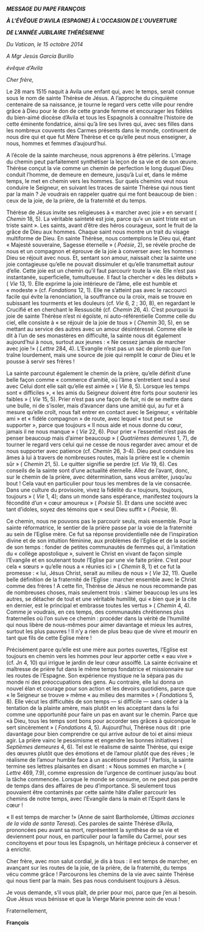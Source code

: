 ***MESSAGE DU PAPE FRANÇOIS***

***À L'ÉVÊQUE D'AVILA (ESPAGNE) À L'OCCASION DE L'OUVERTURE***

***DE L'ANNÉE JUBILAIRE THÉRÉSIENNE***

*Du Vatican, le 15 octobre 2014*

*A Mgr Jesús García Burillo*

*évêque d’Avila*

*Cher frère,*

Le 28 mars 1515 naquit à Avila une enfant qui, avec le temps, serait connue sous le nom de sainte Thérèse de Jésus. A l’approche du cinquième centenaire de sa naissance, je tourne le regard vers cette ville pour rendre grâce à Dieu pour le don de cette grande femme et encourager les fidèles du bien-aimé diocèse d’Avila et tous les Espagnols à connaître l’histoire de cette éminente fondatrice, ainsi qu’à lire ses livres qui, avec ses filles dans les nombreux couvents des Carmes présents dans le monde, continuent de nous dire qui et que fut Mère Thérèse et ce qu’elle peut nous enseigner, à nous, hommes et femmes d’aujourd’hui.

A l’école de la sainte marcheuse, nous apprenons à être pèlerins. L’image du chemin peut parfaitement synthétiser la leçon de sa vie et de son œuvre. Thérèse conçut la vie comme un chemin de perfection le long duquel Dieu conduit l’homme, de demeure en demeure, jusqu’à Lui et, dans le même temps, le met en chemin vers les hommes. Sur quels chemins veut nous conduire le Seigneur, en suivant les traces de sainte Thérèse qui nous tient par la main ? Je voudrais en rappeler quatre qui me font beaucoup de bien : ceux de la joie, de la prière, de la fraternité et du temps.

Thérèse de Jésus invite ses religieuses à « marcher avec joie » en servant ( *Chemin* 18, 5). La véritable sainteté est joie, parce qu’« un saint triste est un triste saint ». Les saints, avant d’être des héros courageux, sont le fruit de la grâce de Dieu aux hommes. Chaque saint nous montre un trait du visage multiforme de Dieu. En sainte Thérèse, nous contemplons le Dieu qui, étant « Majesté souveraine, Sagesse éternelle » ( *Poésie*, 2), se révèle proche de nous et un compagnon et éprouve de la joie à converser avec les hommes : Dieu se réjouit avec nous. Et, sentant son amour, naissait chez la sainte une joie contagieuse qu’elle ne pouvait dissimuler et qu’elle transmettait autour d’elle. Cette joie est un chemin qu’il faut parcourir toute la vie. Elle n’est pas instantanée, superficielle, tumultueuse. Il faut la chercher « dès les débuts » ( *Vie* 13, 1). Elle exprime la joie intérieure de l’âme, elle est humble et « modeste » (cf. *Fondations* 12, 1). Elle ne s’atteint pas avec le raccourci facile qui évite la renonciation, la souffrance ou la croix, mais se trouve en subissant les tourments et les douleurs (cf. *Vie* 6, 2 ; 30, 8), en regardant le Crucifié et en cherchant le Ressuscité (cf. *Chemin* 26, 4). C’est pourquoi la joie de sainte Thérèse n’est ni égoïste, ni auto-référentielle Comme celle du ciel, elle consiste à « se réjouir de la joie de tous » ( *Chemin* 30, 5), en se mettant au service des autres avec un amour désintéressé. Comme elle le dit à l’un de ses monastères en difficulté, la sainte nous dit également aujourd’hui à nous, surtout aux jeunes : « Ne cessez jamais de marcher avec joie !» ( *Lettre* 284, 4). L’Evangile n’est pas un sac de plomb que l’on traîne lourdement, mais une source de joie qui remplit le cœur de Dieu et le pousse à servir ses frères !

La sainte parcourut également le chemin de la prière, qu’elle définit d’une belle façon comme « commerce d’amitié, où l’âme s’entretient seul à seul avec Celui dont elle sait qu’elle est aimée » ( *Vie* 8, 5). Lorsque les temps sont « difficiles », « les amis du Seigneur doivent être forts pour soutenir les faibles » ( *Vie* 15, 5). Prier n’est pas une façon de fuir, ni de se mettre dans une bulle, ni de s’isoler, mais d’avancer dans une amitié qui, au fur et à mesure qu’elle croît, nous fait entrer en contact avec le Seigneur, « véritable ami » et « fidèle compagnon » de route, avec lequel « tout peut se supporter », parce que toujours « Il nous aide et nous donne du cœur, jamais il ne nous manque » ( *Vie* 22, 6). Pour prier « l’essentiel n’est pas de penser beaucoup mais d’aimer beaucoup » ( *Quatrièmes demeures* 1, 7), de tourner le regard vers celui qui ne cesse de nous regarder avec amour et de nous supporter avec patience (cf. *Chemin* 26, 3-4). Dieu peut conduire les âmes à lui à travers de nombreuses routes, mais la prière est le « chemin sûr » ( *Chemin* 21, 5). Le quitter signifie se perdre (cf. *Vie* 19, 6). Ces conseils de la sainte sont d’une actualité éternelle. Allez de l’avant, donc, sur le chemin de la prière, avec détermination, sans vous arrêter, jusqu’au bout ! Cela vaut en particulier pour tous les membres de la vie consacrée. Dans une culture du provisoire, vivez la fidélité du « toujours, toujours, toujours » ( *Vie* 1, 4); dans un monde sans espérance, manifestez toujours la fécondité d’un « cœur amoureux » ( *Poésie* 5). Et dans une société avec tant d’idoles, soyez des témoins que « seul Dieu suffit » ( *Poésie,* 9).

Ce chemin, nous ne pouvons pas le parcourir seuls, mais ensemble. Pour la sainte réformatrice, le sentier de la prière passe par la voie de la fraternité au sein de l’Eglise mère. Ce fut sa réponse providentielle née de l’inspiration divine et de son intuition féminine, aux problèmes de l’Eglise et de la société de son temps : fonder de petites communautés de femmes qui, à l’imitation du « collège apostolique », suivent le Christ en vivant de façon simple l’Evangile et en soutenant toute l’Eglise par une vie faite prière. C’est pour cela « sœurs » qu’elle nous a « réunies ici » ( *Chemin* 8, 1) et ce fut la promesse : « lui, Jésus Christ, serait au milieu de nous » ( *Vie* 32, 11). Quelle belle définition de la fraternité de l’Eglise : marcher ensemble avec le Christ comme des frères ! A cette fin, Thérèse de Jésus ne nous recommande pas de nombreuses choses, mais seulement trois : s’aimer beaucoup les uns les autres, se détacher de tout et une véritable humilité, qui « bien que je la cite en dernier, est le principal et embrasse toutes les vertus » ( *Chemin* 4, 4). Comme je voudrais, en ces temps, des communautés chrétiennes plus fraternelles où l’on suive ce chemin : procéder dans la vérité de l’humilité qui nous libère de nous-mêmes pour aimer davantage et mieux les autres, surtout les plus pauvres ! Il n’y a rien de plus beau que de vivre et mourir en tant que fils de cette Eglise mère !

Précisément parce qu’elle est une mère aux portes ouvertes, l’Eglise est toujours en chemin vers les hommes pour leur apporter cette « eau vive » (cf. Jn 4, 10) qui irrigue le jardin de leur cœur assoiffé. La sainte écrivaine et maîtresse de prière fut dans le même temps fondatrice et missionnaire sur les routes de l’Espagne. Son expérience mystique ne la sépara pas du monde ni des préoccupations des gens. Au contraire, elle lui donna un nouvel élan et courage pour son action et les devoirs quotidiens, parce que « le Seigneur se trouve » même « au milieu des marmites » ( *Fondations* 5, 8). Elle vécut les difficultés de son temps — si difficile — sans céder à la tentation de la plainte amère, mais plutôt en les acceptant dans la foi comme une opportunité pour faire un pas en avant sur le chemin. Parce que «à Dieu, tous les temps sont bons pour accorder ses grâces à quiconque le sert sincèrement » ( *Fondations* 4, 5). Aujourd’hui, Thérèse nous dit : prie davantage pour bien comprendre ce qui arrive autour de toi et ainsi mieux agir. La prière vainc le pessimisme et engendre les bonnes initiatives ( *Septièmes demeures* 4, 6). Tel est le réalisme de sainte Thérèse, qui exige des œuvres plutôt que des émotions et de l’amour plutôt que des rêves ; le réalisme de l’amour humble face à un ascétisme poussif ! Parfois, la sainte termine ses lettres plaisantes en disant : « Nous sommes en marche » ( *Lettre* 469, 7.9), comme expression de l’urgence de continuer jusqu’au bout la tâche commencée. Lorsque le monde se consume, on ne peut pas perdre de temps dans des affaires de peu d’importance. Si seulement tous pouvaient être contaminés par cette sainte hâte d’aller parcourir les chemins de notre temps, avec l’Evangile dans la main et l’Esprit dans le cœur !

« Il est temps de marcher !» (Anne de saint Bartholomée, *Últimas acciones de la vida de santa Teresa*). Ces paroles de sainte Thérèse d’Avila, prononcées peu avant sa mort, représentent la synthèse de sa vie et deviennent pour nous, en particulier pour la famille du Carmel, pour ses concitoyens et pour tous les Espagnols, un héritage précieux à conserver et à enrichir.

Cher frère, avec mon salut cordial, je dis à tous : il est temps de marcher, en avançant sur les routes de la joie, de la prière, de la fraternité, du temps vécu comme grâce ! Parcourons les chemins de la vie avec sainte Thérèse qui nous tient par la main. Ses pas nous conduisent toujours à Jésus.

Je vous demande, s’il vous plaît, de prier pour moi, parce que j’en ai besoin. Que Jésus vous bénisse et que la Vierge Marie prenne soin de vous !

Fraternellement,

**François**